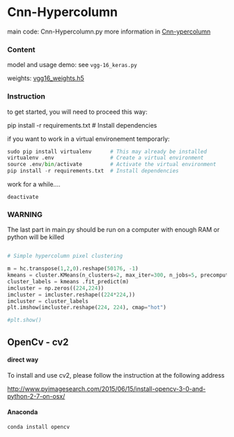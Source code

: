 # Cnn-Hypercolumn


main code: Cnn-Hypercolumn.py
more information in [Cnn-ypercolumn](http://blog.christianperone.com/2016/01/convolutional-hypercolumns-in-python/)

### Content

model and usage demo: see `vgg-16_keras.py`

weights: [vgg16_weights.h5](https://drive.google.com/file/d/0Bz7KyqmuGsilT0J5dmRCM0ROVHc/view?usp=sharing)

### Instruction

to get started, you will need to proceed this way:

pip install -r requirements.txt  # Install dependencies



if you want to work in a virtual environement temporarly:

```python
sudo pip install virtualenv      # This may already be installed
virtualenv .env                  # Create a virtual environment
source .env/bin/activate         # Activate the virtual environment
pip install -r requirements.txt  # Install dependencies
```

work for a while....

```unix
deactivate
```

### WARNING

The last part in main.py should be run on a computer with enough RAM or python will be killed

```python

# Simple hypercolumn pixel clustering

m = hc.transpose(1,2,0).reshape(50176, -1)
kmeans = cluster.KMeans(n_clusters=2, max_iter=300, n_jobs=5, precompute_distances=True)
cluster_labels = kmeans .fit_predict(m)
imcluster = np.zeros((224,224))
imcluster = imcluster.reshape((224*224,))
imcluster = cluster_labels
plt.imshow(imcluster.reshape(224, 224), cmap="hot")

#plt.show()

```


## OpenCv - cv2
#### direct way
To install and use cv2, please follow the instruction at the following address

http://www.pyimagesearch.com/2015/06/15/install-opencv-3-0-and-python-2-7-on-osx/

#### Anaconda

```python
conda install opencv
```

